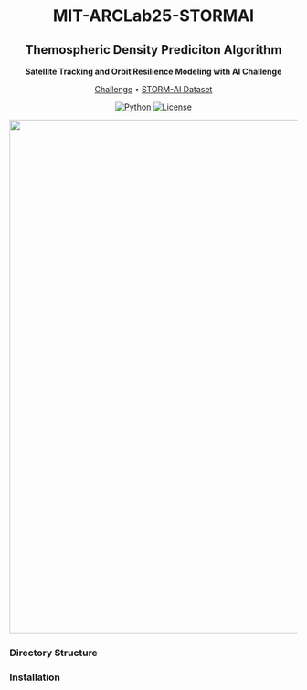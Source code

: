 <div align="center">

# MIT-ARCLab25-STORMAI

## Themospheric Density Prediciton Algorithm
**Satellite Tracking and Orbit Resilience Modeling with AI Challenge**

<p align="center">
  <a href="">Challenge</a> •
  <a href="https://2025-ai-challenge.readthedocs.io/en/latest/README.html">STORM-AI Dataset</a>
  
  
</p>

[![Python](https://img.shields.io/badge/python-%20%203.10-blue.svg)]()
[![License](https://img.shields.io/badge/license-MIT-blue.svg)]()


<p align="center">
  <img src="img/model_architectures.png" width="900" />
</p>
<div align="left">

### Directory Structure

### Installation
